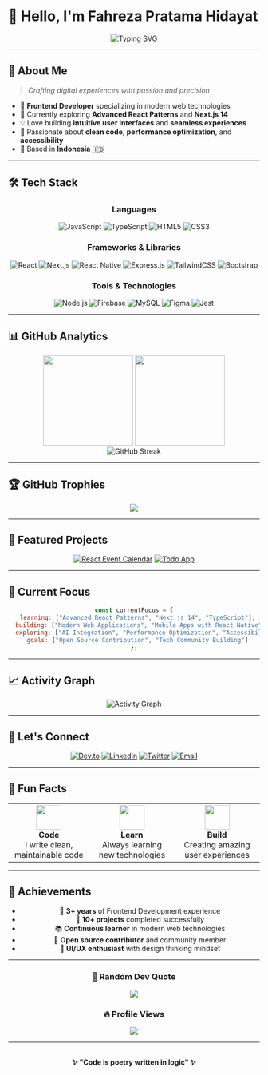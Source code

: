 # 👋 Hello, I'm Fahreza Pratama Hidayat

<div align="center">
  <img src="https://readme-typing-svg.herokuapp.com?font=Fira+Code&size=22&duration=3000&pause=1000&color=36BCF7&center=true&vCenter=true&width=600&lines=Frontend+Developer+from+Indonesia;Passionate+about+Clean+Code;Building+Amazing+User+Experiences" alt="Typing SVG" />
</div>

---

## 🚀 About Me

> *Crafting digital experiences with passion and precision*

- 🎯 **Frontend Developer** specializing in modern web technologies
- 🌱 Currently exploring **Advanced React Patterns** and **Next.js 14**
- 💡 Love building **intuitive user interfaces** and **seamless experiences**
- 🎨 Passionate about **clean code**, **performance optimization**, and **accessibility**
- 📍 Based in **Indonesia** 🇮🇩

---

## 🛠️ Tech Stack

<div align="center">

### Languages
![JavaScript](https://img.shields.io/badge/JavaScript-F7DF1E?style=for-the-badge&logo=javascript&logoColor=black)
![TypeScript](https://img.shields.io/badge/TypeScript-007ACC?style=for-the-badge&logo=typescript&logoColor=white)
![HTML5](https://img.shields.io/badge/HTML5-E34F26?style=for-the-badge&logo=html5&logoColor=white)
![CSS3](https://img.shields.io/badge/CSS3-1572B6?style=for-the-badge&logo=css3&logoColor=white)

### Frameworks & Libraries
![React](https://img.shields.io/badge/React-20232A?style=for-the-badge&logo=react&logoColor=61DAFB)
![Next.js](https://img.shields.io/badge/Next.js-000000?style=for-the-badge&logo=nextdotjs&logoColor=white)
![React Native](https://img.shields.io/badge/React_Native-20232A?style=for-the-badge&logo=react&logoColor=61DAFB)
![Express.js](https://img.shields.io/badge/Express.js-000000?style=for-the-badge&logo=express&logoColor=white)
![TailwindCSS](https://img.shields.io/badge/Tailwind_CSS-38B2AC?style=for-the-badge&logo=tailwind-css&logoColor=white)
![Bootstrap](https://img.shields.io/badge/Bootstrap-563D7C?style=for-the-badge&logo=bootstrap&logoColor=white)

### Tools & Technologies
![Node.js](https://img.shields.io/badge/Node.js-43853D?style=for-the-badge&logo=node.js&logoColor=white)
![Firebase](https://img.shields.io/badge/Firebase-039BE5?style=for-the-badge&logo=Firebase&logoColor=white)
![MySQL](https://img.shields.io/badge/MySQL-00000F?style=for-the-badge&logo=mysql&logoColor=white)
![Figma](https://img.shields.io/badge/Figma-F24E1E?style=for-the-badge&logo=figma&logoColor=white)
![Jest](https://img.shields.io/badge/Jest-323330?style=for-the-badge&logo=Jest&logoColor=white)

</div>

---

## 📊 GitHub Analytics

<div align="center">
  <img height="180em" src="https://github-readme-stats.vercel.app/api?username=fahrezapratamahidayat&show_icons=true&theme=tokyonight&include_all_commits=true&count_private=true&hide_border=true&bg_color=0D1117"/>
  <img height="180em" src="https://github-readme-stats.vercel.app/api/top-langs/?username=fahrezapratamahidayat&layout=compact&langs_count=8&theme=tokyonight&hide_border=true&bg_color=0D1117"/>
</div>

<div align="center">
  <img src="https://github-readme-streak-stats.herokuapp.com/?user=fahrezapratamahidayat&theme=tokyonight&hide_border=true&background=0D1117" alt="GitHub Streak" />
</div>

---

## 🏆 GitHub Trophies

<div align="center">
  <img src="https://github-profile-trophy.vercel.app/?username=fahrezapratamahidayat&theme=tokyonight&no-frame=true&no-bg=true&margin-w=4&row=1" />
</div>

---

## 🌟 Featured Projects

<div align="center">
  
[![React Event Calendar](https://github-readme-stats.vercel.app/api/pin/?username=fahrezapratamahidayat&repo=react-event-calendar&theme=tokyonight&hide_border=true&bg_color=0D1117)](https://github.com/fahrezapratamahidayat/react-event-calendar)
[![Todo App](https://github-readme-stats.vercel.app/api/pin/?username=fahrezapratamahidayat&repo=todo-app-nextjs&theme=tokyonight&hide_border=true&bg_color=0D1117)](https://github.com/fahrezapratamahidayat/todo-app-nextjs)

</div>

---

## 🎯 Current Focus

<div align="center">
  
```javascript
const currentFocus = {
  learning: ["Advanced React Patterns", "Next.js 14", "TypeScript"],
  building: ["Modern Web Applications", "Mobile Apps with React Native"],
  exploring: ["AI Integration", "Performance Optimization", "Accessibility"],
  goals: ["Open Source Contribution", "Tech Community Building"]
};
```

</div>

---

## 📈 Activity Graph

<div align="center">
  <img src="https://github-readme-activity-graph.vercel.app/graph?username=fahrezapratamahidayat&bg_color=0D1117&color=36BCF7&line=36BCF7&point=FFFFFF&area=true&hide_border=true" alt="Activity Graph" />
</div>

---

## 🤝 Let's Connect

<div align="center">
  
[![Dev.to](https://img.shields.io/badge/dev.to-0A0A0A?style=for-the-badge&logo=devdotto&logoColor=white)](https://dev.to/fahrezapratamahidayat)
[![LinkedIn](https://img.shields.io/badge/LinkedIn-0077B5?style=for-the-badge&logo=linkedin&logoColor=white)](https://linkedin.com/in/fahrezapratamahidayat)
[![Twitter](https://img.shields.io/badge/Twitter-1DA1F2?style=for-the-badge&logo=twitter&logoColor=white)](https://twitter.com/fahrezapratama)
[![Email](https://img.shields.io/badge/Email-D14836?style=for-the-badge&logo=gmail&logoColor=white)](mailto:ahrezapratamah@gmail.com)

</div>

---

## 🎉 Fun Facts

<div align="center">
  
<table>
  <tr>
    <td align="center">
      <img src="https://media.giphy.com/media/WUlplcMpOCEmTGBtBW/giphy.gif" width="50">
      <br>
      <strong>Code</strong>
      <br>
      I write clean, maintainable code
    </td>
    <td align="center">
      <img src="https://media.giphy.com/media/VbnUQpnihPSIgIXuZv/giphy.gif" width="50">
      <br>
      <strong>Learn</strong>
      <br>
      Always learning new technologies
    </td>
    <td align="center">
      <img src="https://media.giphy.com/media/LnQjpWaON8nhr21vNW/giphy.gif" width="50">
      <br>
      <strong>Build</strong>
      <br>
      Creating amazing user experiences
    </td>
  </tr>
</table>

</div>

---

## 🏅 Achievements

<div align="center">
  
- 🎯 **3+ years** of Frontend Development experience
- 🚀 **10+ projects** completed successfully
- 📚 **Continuous learner** in modern web technologies
- 🤝 **Open source contributor** and community member
- 🎨 **UI/UX enthusiast** with design thinking mindset

</div>

---

<div align="center">
  
### 💭 Random Dev Quote
![](https://quotes-github-readme.vercel.app/api?type=horizontal&theme=tokyonight)

### 🔥 Profile Views
![](https://komarev.com/ghpvc/?username=fahrezapratamahidayat&label=Profile%20views&color=0e75b6&style=flat)

---

<img src="https://raw.githubusercontent.com/andreasbm/readme/master/assets/lines/colored.png" width="100%" height="3">

**✨ "Code is poetry written in logic" ✨**

</div>
